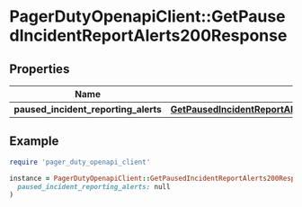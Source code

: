 # PagerDutyOpenapiClient::GetPausedIncidentReportAlerts200Response

## Properties

| Name | Type | Description | Notes |
| ---- | ---- | ----------- | ----- |
| **paused_incident_reporting_alerts** | [**GetPausedIncidentReportAlerts200ResponsePausedIncidentReportingAlerts**](GetPausedIncidentReportAlerts200ResponsePausedIncidentReportingAlerts.md) |  | [optional] |

## Example

```ruby
require 'pager_duty_openapi_client'

instance = PagerDutyOpenapiClient::GetPausedIncidentReportAlerts200Response.new(
  paused_incident_reporting_alerts: null
)
```

